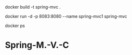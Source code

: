 docker build -t spring-mvc .

docker run -d -p 8083:8080 --name spring-mvc1 spring-mvc

docker ps
# Spring-M.-V.-C
